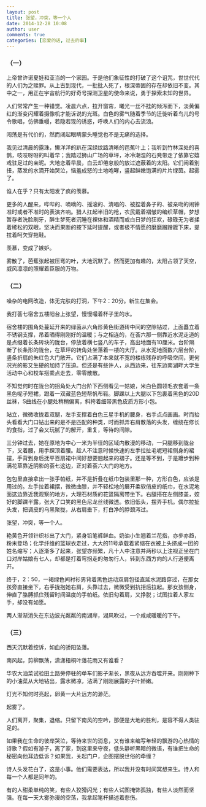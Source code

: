 ```yaml
---
layout: post
title: 张望，冲突，等一个人
date: 2014-12-28 10:08
author: user
comments: true
categories: [恋爱的话, 过去的事]
---
```

### （一）

上帝曾许诺夏娃和亚当的一个家园。于是他们象征性的打破了这个诅咒，世世代代的人们为之赎罪。从上古到现代，一批批人死了，根深蒂固的存在却依旧不变。其中之一，用正在宇宙航行的好奇号探测卫星的使命来说，勇于探索未知的世界。

人们常常产生一种错觉。凌晨六点，拉开窗帘，曦光一丝不挂的倾泻而下，淡黄偏红的渐变闪耀着摄像机才能诉说的光斑。白色的雾气随着季节的迁徙听着鸟儿的号令歌唱，仿佛垂幔，若隐若现的诱惑，呼唤人们的内心去流浪。

闯荡是有代价的，然而闭起眼睛蒙头睡觉也不是无痛的选择。

我见过清晨的露珠，懒洋洋的趴在深绿纹路清晰的芭蕉叶上；我听到竹林深处的喜鹊，吱吱呀呀的叫着早；我踏过狮山广场的草坪，冰冷潮湿的石凳带走了依靠它嬉戏驻足过的亲昵。大地恋着早晨，白云却倦怠般的放过遮蔽着的太阳。它们闹着别扭，蒸发的水滴开始哭泣，恼羞成怒的土地咆哮，竖起鲜嫩饱满的片片绿茵。起雾了。

谁人在乎？只有太阳发了疯的羡慕。

更多的人醒来，哔哔的、嘀嘀的、摇滚的、清唱的、被捏着鼻子的、被亲吻的闹钟准时或者不准时的表演齐响。猎人扛起半旧的枪，农民戴着褶皱的编织草帽，梦想暂存者洗脸刷牙，醉生梦死者沉睡在裸体和酒精而或白日梦的狂欢，碌碌无为者揉着稀松的双眼，坚决而果断的按下延时提醒，或者极不情愿的磨磨蹭蹭踱下床，提拉着呵欠穿拖鞋。

羡慕，变成了嫉妒。

雾散了，芭蕉张起被压弯的叶，大地沉默了。然而更加有趣的，太阳占领了天空，威风凛凛的照耀着臣服的万物。

### （二）

噪杂的电网改造，体无完肤的打洞，下午2：20分。新生在集会。

我打荟七宿舍五楼阳台上张望，慢慢嘬着杯子里的水。

宿舍楼的围角处蔓延开来的绿茵从六角形黄色街道砖中间的空隙钻过，上面矗立着不锈钢支撑，吊着晒得刚刚好的温暖；与之相连的，在荟六那一侧靠近水泥走道的是点缀着长条砖块的陇台，停放着横七竖八的车子，高出地面有10厘米。台阶隔断了长条形的陇台，在草坪的转角处坐落着一楼的大厅。从水泥地面数六层台阶，竖条折扇的朱红色大门敞开。它们占满了本来就不宽的楼栋残存的呼吸空间，更何况光的影又生硬的加持了压迫。但还是有些许人，从西边来，往东边南湖畔大学生活动中心和校车搭乘点走去，零零散散。

不知觉何时在陇台的拐角处大门台阶下西侧看见一姑娘，米白色圆领毛衣套着一条黑色呢子短裙，蹬着一双藏蓝色短帮帆布鞋。脚踝以上大腿以下包裹着黑色的20D丝袜，S曲线在小腿处稍稍偏离，斜挎着细带黑色皮质方形小包。

站立，微微收拢着双腿，左手支撑着白色三星手机的腰身，右手点点画画。时而抬头看看大门口钻出来的是不是匹配的种类，时而抓弄右肩散落的头发，缠绕在修长的食指，过了会又玩腻了的解开，重复，等待的间隙。

三分钟过去，她在原地为中心一米为半径的区域内散漫的移动，一只腿移到陇台下，叉着腰，用手踝顶着腰。趁人不注意时候快速的左手拉扯毛呢短裙侧身的裙摆，手背到身后抚平百扇裙中间好想要翘起来的褶子。还是等不到，于是踱步到种满花草靠近阴影的荟七这边，正对着荟六大门的地方。

包包里直接拿出一张手帕纸，并不是折叠在纸巾包装里那一种，方形白色，应该是用过的。左手拉着裙摆，微微曲膝，并不轻松地的展开柔软俏皮的纸巾，在水泥地面这边靠近我观察的地方，大理石材质的花篮隔离带坐下。右腿搭在左侧膝盖，姣好的脚踝半露，张大了口笑的黑色尼龙丝线微透。依旧低头，摆弄手机。偶尔拉扯头发，把调皮的乌黑聚拢，从右肩垂下，打白净的脖颈泻过。

张望，冲突，等一个人。

艳黄色开领针织衫出了大门，紧身铅笔裤鲜血。奶油小生翘着兰花指，亦步亦趋，粉末登场；化学纤维的篮球衣走过，大大的11号承载着紧缩在衣被上头挤成一团的姓名缩写；人逐渐多了起来，张望亦频繁，凡十人中注意并两秒以上注视正坐在门口对岸姑娘有七人，却都是打着弯拐走的匆匆行人，转到东西方向的人行道便离开。

终于，2：50，一褐绿色间衬衫男背着黑色运动双肩包径直延水泥路穿过，在那女孩旁直接坐下，右手拢抱她右肩，头靠过去，微微受到抗拒后拉起。那女孩侧身，伸直了胳膊抓住残留时间温度的手帕纸。依旧勾着肩，又挣脱；试图拉着人家左手，却没有如愿。

两人渐渐消失在东边波光粼粼的南湖岸，湖风吹过，一个咸咸暖暖的下午。

### （三）

西天沉默着控诉，如血的骄阳坠落。

南风起，剪柳飘荡，潇潇梧桐叶落花雨又有谁看？

华农大油菜试验田土路旁停驻的单车们影子渐长，黑夜从远方吞噬开来。刚刚种下的小油菜从大地钻出，露水微凉，沾满了刚刚展露的子叶娇嫩。

灯光不知何时亮起，卵黄一大片远方的渺茫。

起雾了。

人们离开，聚集，退缩。只留下南风的空吟，那便是大地的胜利，是容不得人类驻足的。

如果我在生命的彼岸哭泣，等待来世的消息，又有谁来编写年轻的飘游的心热情的诗歌？假如有游子，离了家，到这里来守夜，低头静听黑暗的微语，有谁把生命的秘密向他耳边低诉？如果我，关起门户，企图摆脱世俗的牵缠？

诗人头发花白了，这是小事。他们需要表达，所以我并没有时间冥想来生。诗人和每一个人都是同年的。

有的人甜柔单纯的笑，有些人狡猾闪光；有些人试图掩饰孤独，有些人淡然而坚强。在每一天大雾弥漫的空荡，我拿起笔杆描述着悲伤。